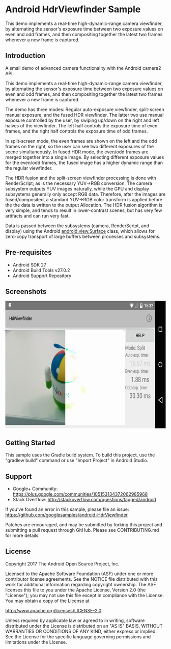 
Android HdrViewfinder Sample
===================================

This demo implements a real-time high-dynamic-range camera viewfinder, by alternating
the sensor's exposure time between two exposure values on even and odd frames, and then
compositing together the latest two frames whenever a new frame is captured.

Introduction
------------

A small demo of advanced camera functionality with the Android camera2 API.

This demo implements a real-time high-dynamic-range camera viewfinder,
by alternating the sensor's exposure time between two exposure values on even and odd
frames, and then compositing together the latest two frames whenever a new frame is
captured.

The demo has three modes: Regular auto-exposure viewfinder, split-screen manual exposure,
and the fused HDR viewfinder.  The latter two use manual exposure controlled by the user,
by swiping up/down on the right and left halves of the viewfinder.  The left half controls
the exposure time of even frames, and the right half controls the exposure time of odd frames.

In split-screen mode, the even frames are shown on the left and the odd frames on the right,
so the user can see two different exposures of the scene simultaneously.  In fused HDR mode,
the even/odd frames are merged together into a single image.  By selecting different exposure
values for the even/odd frames, the fused image has a higher dynamic range than the regular
viewfinder.

The HDR fusion and the split-screen viewfinder processing is done with RenderScript; as is the
necessary YUV->RGB conversion. The camera subsystem outputs YUV images naturally, while the GPU
and display subsystems generally only accept RGB data.  Therefore, after the images are
fused/composited, a standard YUV->RGB color transform is applied before the the data is written
to the output Allocation. The HDR fusion algorithm is very simple, and tends to result in
lower-contrast scenes, but has very few artifacts and can run very fast.

Data is passed between the subsystems (camera, RenderScript, and display) using the
Android [android.view.Surface][1] class, which allows for zero-copy transport of large
buffers between processes and subsystems.

[1]: http://developer.android.com/reference/android/view/Surface.html

Pre-requisites
--------------

- Android SDK 27
- Android Build Tools v27.0.2
- Android Support Repository

Screenshots
-------------

<img src="screenshots/image1.png" height="400" alt="Screenshot"/> 

Getting Started
---------------

This sample uses the Gradle build system. To build this project, use the
"gradlew build" command or use "Import Project" in Android Studio.

Support
-------

- Google+ Community: https://plus.google.com/communities/105153134372062985968
- Stack Overflow: http://stackoverflow.com/questions/tagged/android

If you've found an error in this sample, please file an issue:
https://github.com/googlesamples/android-HdrViewfinder

Patches are encouraged, and may be submitted by forking this project and
submitting a pull request through GitHub. Please see CONTRIBUTING.md for more details.

License
-------

Copyright 2017 The Android Open Source Project, Inc.

Licensed to the Apache Software Foundation (ASF) under one or more contributor
license agreements.  See the NOTICE file distributed with this work for
additional information regarding copyright ownership.  The ASF licenses this
file to you under the Apache License, Version 2.0 (the "License"); you may not
use this file except in compliance with the License.  You may obtain a copy of
the License at

http://www.apache.org/licenses/LICENSE-2.0

Unless required by applicable law or agreed to in writing, software
distributed under the License is distributed on an "AS IS" BASIS, WITHOUT
WARRANTIES OR CONDITIONS OF ANY KIND, either express or implied.  See the
License for the specific language governing permissions and limitations under
the License.
